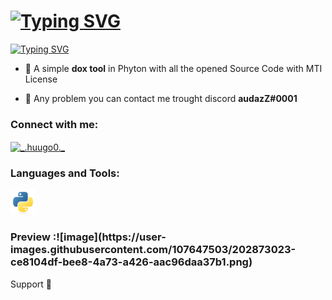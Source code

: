 # [![Typing SVG](https://readme-typing-svg.herokuapp.com?color=00F716&vCenter=true&lines=+AZ+Sekurity+Menu)](https://git.io/typing-svg)

[![Typing SVG](https://readme-typing-svg.herokuapp.com?color=0097F7&vCenter=true&lines=A+Simple+Dox+Tool)](https://git.io/typing-svg)


- 🔭 A simple **dox tool** in Phyton with all the opened Source Code with MTI License

- 🔩 Any problem you can contact me trought discord **audazZ#0001**

<h3 align="left">Connect with me:</h3>
<p align="left">
<a href="https://instagram.com/akka.huugo0" target="blank"><img align="center" src="https://raw.githubusercontent.com/rahuldkjain/github-profile-readme-generator/master/src/images/icons/Social/instagram.svg" alt="_.huugo0._" height="30" width="40" /></a>
</p>

<h3 align="left">Languages and Tools:</h3>
<p align="left"> <a href="https://www.python.org" target="_blank" rel="noreferrer"> <img src="https://raw.githubusercontent.com/devicons/devicon/master/icons/python/python-original.svg" alt="python" width="40" height="40"/> </a> </p>

<h3 align="left">Preview :![image](https://user-images.githubusercontent.com/107647503/202873023-ce8104df-bee8-4a73-a426-aac96daa37b1.png)</h3>


Support 🙏
